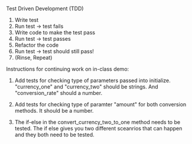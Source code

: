 Test Driven Development (TDD)

1. Write test 
2. Run test -> test fails 
3. Write code to make the test pass 
4. Run test -> test passes 
5. Refactor the code 
6. Run test -> test should still pass! 
7. (Rinse, Repeat)



Instructions for continuing work on in-class demo:

1. Add tests for checking type of parameters passed into initialize. "currency_one" and "currency_two" should be strings. And "conversion_rate" should a number.

2. Add tests for checking type of paramter "amount" for both conversion methods. It should be a number.

3. The if-else in the convert_currency_two_to_one method needs to be tested. The if else gives you two different sceanrios that can happen and they both need to be tested.
